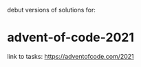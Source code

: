 debut versions of solutions for:
# advent-of-code-2021

link to tasks: https://adventofcode.com/2021

